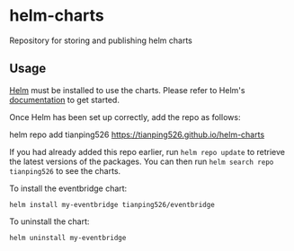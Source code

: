# helm-charts
Repository for storing and publishing helm charts

## Usage

[Helm](https://helm.sh) must be installed to use the charts.  Please refer to
Helm's [documentation](https://helm.sh/docs) to get started.

Once Helm has been set up correctly, add the repo as follows:

helm repo add tianping526 https://tianping526.github.io/helm-charts

If you had already added this repo earlier, run `helm repo update` to retrieve
the latest versions of the packages.  You can then run `helm search repo
tianping526` to see the charts.

To install the eventbridge chart:

    helm install my-eventbridge tianping526/eventbridge

To uninstall the chart:

    helm uninstall my-eventbridge
